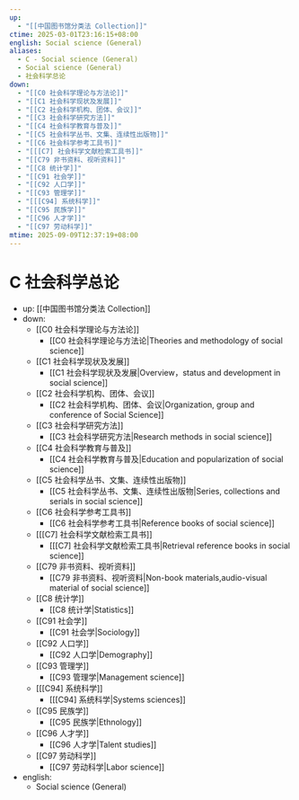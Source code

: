 ```yaml
---
up:
  - "[[中国图书馆分类法 Collection]]"
ctime: 2025-03-01T23:16:15+08:00
english: Social science (General)
aliases:
  - C - Social science (General)
  - Social science (General)
  - 社会科学总论
down:
  - "[[C0 社会科学理论与方法论]]"
  - "[[C1 社会科学现状及发展]]"
  - "[[C2 社会科学机构、团体、会议]]"
  - "[[C3 社会科学研究方法]]"
  - "[[C4 社会科学教育与普及]]"
  - "[[C5 社会科学丛书、文集、连续性出版物]]"
  - "[[C6 社会科学参考工具书]]"
  - "[[[C7] 社会科学文献检索工具书]]"
  - "[[C79 非书资料、视听资料]]"
  - "[[C8 统计学]]"
  - "[[C91 社会学]]"
  - "[[C92 人口学]]"
  - "[[C93 管理学]]"
  - "[[[C94] 系统科学]]"
  - "[[C95 民族学]]"
  - "[[C96 人才学]]"
  - "[[C97 劳动科学]]"
mtime: 2025-09-09T12:37:19+08:00
---
```


# C 社会科学总论

- up: [[中国图书馆分类法 Collection]]
- down:
	- [[C0 社会科学理论与方法论]]
		- [[C0 社会科学理论与方法论|Theories and methodology of social science]]
	- [[C1 社会科学现状及发展]]
		- [[C1 社会科学现状及发展|Overview，status and development in social science]]
	- [[C2 社会科学机构、团体、会议]]
		- [[C2 社会科学机构、团体、会议|Organization, group and conference of Social Science]]
	- [[C3 社会科学研究方法]]
		- [[C3 社会科学研究方法|Research methods in social science]]
	- [[C4 社会科学教育与普及]]
		- [[C4 社会科学教育与普及|Education and popularization of social science]]
	- [[C5 社会科学丛书、文集、连续性出版物]]
		- [[C5 社会科学丛书、文集、连续性出版物|Series, collections and serials in social science]]
	- [[C6 社会科学参考工具书]]
		- [[C6 社会科学参考工具书|Reference books of social science]]
	- [[[C7] 社会科学文献检索工具书]]
		- [[[C7] 社会科学文献检索工具书|Retrieval reference books in social science]]
	- [[C79 非书资料、视听资料]]
		- [[C79 非书资料、视听资料|Non-book materials,audio-visual material of social science]]
	- [[C8 统计学]]
		- [[C8 统计学|Statistics]]
	- [[C91 社会学]]
		- [[C91 社会学|Sociology]]
	- [[C92 人口学]]
		- [[C92 人口学|Demography]]
	- [[C93 管理学]]
		- [[C93 管理学|Management science]]
	- [[[C94] 系统科学]]
		- [[[C94] 系统科学|Systems sciences]]
	- [[C95 民族学]]
		- [[C95 民族学|Ethnology]]
	- [[C96 人才学]]
		- [[C96 人才学|Talent studies]]
	- [[C97 劳动科学]]
		- [[C97 劳动科学|Labor science]]
- english:
	- Social science (General)
